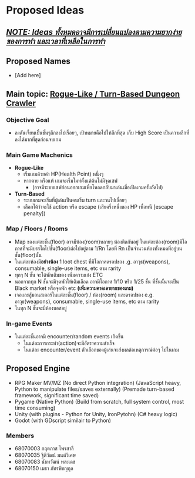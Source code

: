 # Proposed Ideas
## <u><i>NOTE: Ideas ทั้งหมดอาจมีการเปลี่ยนแปลงตามความยากง่ายของการทำ และเวลาที่เหลือในการทำ</i></u>
## Proposed Names
- [Add here]

## Main topic: <u>Rogue-Like / Turn-Based Dungeon Crawler</u>
### Objective Goal
- ลงดันเจี้ยนเป็๋นชั้นๆลึกลงไปเรื่อยๆ, เป้าหมายคือไปให้ลึกที่สุด เก็บ High Score เป็นความลึกที่ลงได้มากที่สุดก่อนจบเกม

### Main Game Machenics
- **Rogue-Like**
	- เริ่มเกมด้วยค่า HP(Health Point) หนึ่งๆ
	- หากตาย หรือแพ้ เกมจะเริ่มใมห่ตั้งแต่ต้นไม่มีจุดเซฟ
		- (อาจมีระบบเซฟก่อนออกเกมเพื่อโหลดกลับมาเล่นเมื่อเปิดเกมครั้งถัดไป)
- **Turn-Based**
	- ระบบเกมจะเริ่มที่ผู้เล่นเป็นคนเริ่ม turn และวนไปเลื่อยๆ
	- เลือกได้ว่าจะใช้ action หรือ escape (เสียครึ่งหนึ่งของ HP เพื่อหนี [escape penalty])

### Map / Floors / Rooms
- Map ของแต่ละชั้น(floor) อาจมีห้อง(room)หลายๆ ห้องติดกันอยู่ ในแต่ละห้อง(room)มีโอกาศที่จะมีบรรไดไปชั้น(floor)ต่อไปอยู่ตาม 1/Rn โดยที่ Rn เป็นจำนวนห้องทั้งหมดที่อยู่บนชั้น(floor)นั้น
- ในแต่ละห้องมี**อย่างน้อง** 1 loot chest ที่มีโอกาศดรอปของ .g. อาวุธ(weapons), consumable, single-use items, etc ตาม rarity
- ทุกๆ N ชั้น จะได้พักเติมของ เพิ่มความเก่ง ETC
- นอกจากทุก N ชั้นจะมีจุดพักให้เติมเลือด อาจมีโอกาศ 1/10 หรือ 1/25 ชั้น ที่ชั้นนั้นจะเป็น Black market หรือจุดพัก etc **(เพิ่มความคาดเดายากของเกม)**
- เจอและสู้มอนสเตอร์ในแต่ละชั้น(floor) / ห้อง(room) และดรอปของ e.g. อาวุธ(weapons), consumable, single-use items, etc ตาม rarity
- ในทุก N ชั้นจะมีห้องบอสอยู่

### In-game Events
- ในแต่ละชั้นอาจมี encounter/random events เกิดขึ้น
	- ในแต่ละการกระทำ(action)จะมีอัตราความสำเร็จ
	- ในแต่ละ encounter/event ตัวเลือกของผู้เล่นจะส่งผลต่อเหตุการณ์ต่อๆ ไปในเกม

## Proposed Engine
- RPG Maker MV/MZ (No direct Python integration) (JavaScript heavy, Python to manipulate files/saves externally) (Premade turn-based framework, significant time saved)
- Pygame (Native Python) (Build from scratch, full system control, most time consuming)
- Unity (with plugins - Python for Unity, IronPytohn) (C# heavy logic)
- Godot (with GDscript similair to Python)

### Members
- 68070003 กฤตภาส ไพรสาลี
- 68070035 ฐิติวัฒน์ มนต์วิเศษ
- 68070083 นัธทวัฒน์ พละเดช
- 68070150 เมธา ภัทรพิชญกุล
